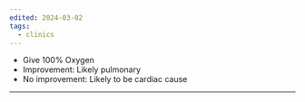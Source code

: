 ```yaml
---
edited: 2024-03-02
tags:
  - clinics
---
```

- Give 100% Oxygen
- Improvement: Likely pulmonary
- No improvement: Likely to be cardiac cause 

---
